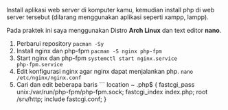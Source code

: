 Install aplikasi web server di komputer kamu, kemudian install php di web server tersebut (dilarang menggunakan aplikasi seperti xampp, lampp).

Pada praktek ini saya menggunakan Distro **Arch Linux** dan text editor **nano**.

1. Perbarui repository
<code>pacman -Sy</code>
2. Install nginx dan php-fpm
<code>pacman -S nginx php-fpm</code>
3. Start nginx dan php-fpm
<code>systemctl start nginx.service php-fpm.service</code>
4. Edit konfigurasi nginx agar nginx dapat menjalankan php.
<code>nano /etc/nginx/nginx.conf</code>
5. Cari dan edit beberapa baris ```
location ~ \.php$ {
      fastcgi_pass   unix:/var/run/php-fpm/php-fpm.sock;
      fastcgi_index  index.php;
      root   /srv/http;
      include        fastcgi.conf;
 }
```